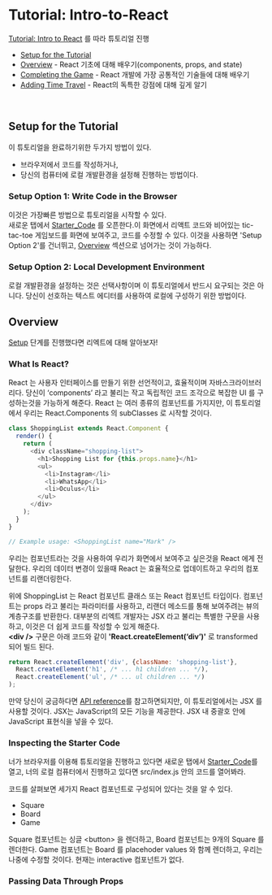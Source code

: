 # Tutorial: Intro-to-React
[Tutorial: Intro to React](https://reactjs.org/tutorial/tutorial.html) 를 따라 튜토리얼 진행

- [Setup for the Tutorial](#setup-for-the-tutorial)
- [Overview](#overview) - React 기초에 대해 배우기(components, props, and state)
- [Completing the Game](#completing-the-game) - React 개발에 가장 공통적인 기술들에 대해 배우기
- [Adding Time Travel](#adding-time-travel) - React의 독특한 강점에 대해 깊게 알기
<br/>




## Setup for the Tutorial
이 튜토리얼을 완료하기위한 두가지 방법이 있다.
- 브라우저에서 코드를 작성하거나, 
- 당신의 컴퓨터에 로컬 개발환경을 설정해 진행하는 방법이다.


### Setup Option 1: Write Code in the Browser
이것은 가장빠른 방법으로 튜토리얼을 시작할 수 있다.    
새로운 탭에서 [Starter_Code](https://codepen.io/gaearon/pen/oWWQNa?editors=0010) 를 오픈한다.이 화면에서 리액트 코드와 비어있는 tic-tac-toe 게임보드를 화면에 보여주고, 코드를 수정할 수 있다.
이것을 사용하면 'Setup Option 2'를 건너뛰고, [Overview](#overview) 섹션으로 넘어가는 것이 가능하다.


### Setup Option 2: Local Development Environment
로컬 개발환경을 설정하는 것은 선택사항이며 이 튜토리얼에서 반드시 요구되는 것은 아니다.
당신이 선호하는 텍스트 에디터를 사용하여 로컬에 구성하기 위한 방법이다.
<br/>




## Overview
[Setup](#setup-for-the-tutorial) 단계를 진행했다면 리엑트에 대해 알아보자!


### What Is React?
React 는 사용자 인터페이스를 만들기 위한 선언적이고, 효율적이며 자바스크라이브러리다. 당신이 ‘components’ 라고 불리는 작고 독립적인 코드 조각으로 복잡한 UI 를 구성하는것을 가능하게 해준다. React 는 여러 종류의 컴포넌트를 가지지만, 이 튜토리얼에서 우리는 React.Components 의 subClasses 로 시작할 것이다.    
```js
class ShoppingList extends React.Component {
  render() {
    return (
      <div className="shopping-list">
        <h1>Shopping List for {this.props.name}</h1>
        <ul>
          <li>Instagram</li>
          <li>WhatsApp</li>
          <li>Oculus</li>
        </ul>
      </div>
    );
  }
}

// Example usage: <ShoppingList name="Mark" />
```
우리는 컴포넌트라는 것을 사용하여 우리가 화면에서 보여주고 싶은것을 React 에게 전달한다. 우리의 데이터 변경이 있을때 React 는 효율적으로 업데이트하고 우리의 컴포넌트를 리랜더링한다.    

위에 ShoppingList 는 React 컴포넌트 클래스 또는 React 컴포넌트 타입이다.
컴포넌트는 props 라고 불리는 파라미터를 사용하고, 리랜더 메소드를 통해 보여주려는 뷰의 계층구조를 반환한다.
대부분의 리엑트 개발자는 JSX 라고 불리는 특별한 구문을 사용하고, 이것은 더 쉽게 코드를 작성할 수 있게 해준다.    
**\<div \/>** 구문은 아래 코드와 같이 **'React.createElement(‘div’)'** 로 transformed 되어 빌드 된다.
```js
return React.createElement('div', {className: 'shopping-list'},
  React.createElement('h1', /* ... h1 children ... */),
  React.createElement('ul', /* ... ul children ... */)
);
```
만약 당신이 궁금하다면 [API reference](https://reactjs.org/docs/react-api.html#createelement)를 참고하면되지만, 이 튜토리얼에서는 JSX 를 사용할 것이다.
JSX는 JavaScript의 모든 기능을 제공한다. JSX 내 중괄호 안에 JavaScript 표현식을 넣을 수 있다.


### Inspecting the Starter Code
너가 브라우저를 이용해 튜토리얼을 진행하고 있다면 새로운 탭에서 [Starter_Code](https://codepen.io/gaearon/pen/oWWQNa?editors=0010)를 열고, 너의 로컬 컴퓨터에서 진행하고 있다면 src/index.js 안의 코드를 열어봐라.

코드를 살펴보면 세가지 React 컴포넌트로 구성되어 있다는 것을 알 수 있다.
- Square
- Board
- Game

Square 컴포넌트는 싱글 \<button\> 을 렌더하고, Board 컴포넌트는 9개의 Square 를 렌더한다.
Game 컴포넌트는 Board 를 placehoder values 와 함께 렌더하고, 우리는 나중에 수정할 것이다.
현재는 interactive 컴포넌트가 없다.


### Passing Data Through Props
